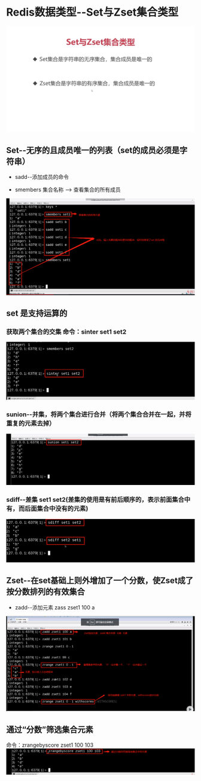# Redis数据类型--Set与Zset集合类型
![](media/16182918807456/16182919132070.jpg)
## Set--无序的且成员唯一的列表（set的成员必须是字符串）

* sadd--添加成员的命令

* smembers 集合名称 --> 查看集合的所有成员

![](media/16182918807456/16182919657427.png)
## set 是支持运算的

### 获取两个集合的交集 命令：sinter set1 set2

![](media/16182918807456/16182920103107.png)
### sunion--并集，将两个集合进行合并（将两个集合合并在一起，并将重复的元素去掉）
![](media/16182918807456/16182920472240.png)

### sdiff--差集 set1 set2(差集的使用是有前后顺序的，表示前面集合中有，而后面集合中没有的元素)
![](media/16182918807456/16182920751132.png)

## Zset--在set基础上则外增加了一个分数，使Zset成了按分数排列的有效集合
* zadd--添加元素 zass zset1 100 a  

![](media/16182918807456/16182922045763.png)
## 通过“分数”筛选集合元素
命令：zrangebyscore zset1 100 103
![](media/16182918807456/16182923155577.png)



